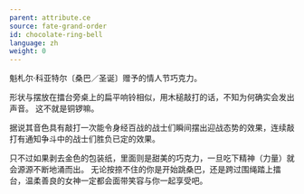 ```yaml
---
parent: attribute.ce
source: fate-grand-order
id: chocolate-ring-bell
language: zh
weight: 0
---
```


魁札尔·科亚特尔〔桑巴／圣诞〕赠予的情人节巧克力。

形状与摆放在擂台旁桌上的扁平响铃相似，用木槌敲打的话，不知为何确实会发出声音。
这不就是铜锣嘛。

据说其音色具有敲打一次能令身经百战的战士们瞬间摆出迎战态势的效果，连续敲打有通知争斗中的战士们胜负已定的效果。

只不过如果剥去金色的包装纸，里面则是甜美的巧克力，一旦吃下精神（力量）就会源源不断地涌而出。
无论按捺不住的你是开始跳桑巴，还是跨过围绳踏上擂台，温柔善良的女神一定都会面带笑容与你一起享受吧。
